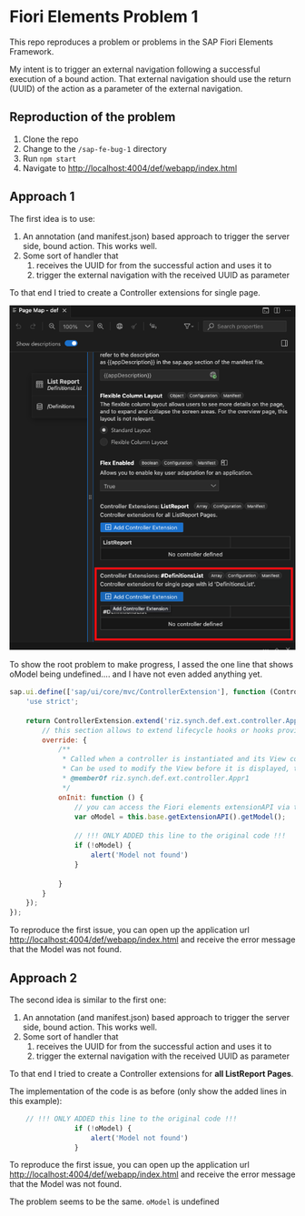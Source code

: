 # Fiori Elements Problem 1
This repo reproduces a problem or problems in the SAP Fiori Elements Framework. 

My intent is to trigger an external navigation following a successful execution of a bound action. That external navigation should use the return (UUID) of the action as a parameter of the external navigation. 


## Reproduction of the problem
1. Clone the repo
2. Change to the `/sap-fe-bug-1` directory
3. Run `npm start`
4. Navigate to [http://localhost:4004/def/webapp/index.html](http://localhost:4004/def/webapp/index.html)

## Approach 1
The first idea is to use:
1. An annotation (and manifest.json) based approach to trigger the server side, bound action. This works well. 
2. Some sort of handler that
    1. receives the UUID for from the successful action and uses it to 
    2. trigger the external navigation with the received UUID as parameter


To that end I tried to create a Controller extensions for single page. 

<img src="./docs/screenshots/controller_extension_singlepage.png">

To show the root problem to make progress, I assed the one line that shows oModel being undefined.... and I have not even added anything yet. 

```javascript
sap.ui.define(['sap/ui/core/mvc/ControllerExtension'], function (ControllerExtension) {
	'use strict';

	return ControllerExtension.extend('riz.synch.def.ext.controller.Appr1', {
		// this section allows to extend lifecycle hooks or hooks provided by Fiori elements
		override: {
			/**
             * Called when a controller is instantiated and its View controls (if available) are already created.
             * Can be used to modify the View before it is displayed, to bind event handlers and do other one-time initialization.
             * @memberOf riz.synch.def.ext.controller.Appr1
             */
			onInit: function () {
				// you can access the Fiori elements extensionAPI via this.base.getExtensionAPI
				var oModel = this.base.getExtensionAPI().getModel();

				// !!! ONLY ADDED this line to the original code !!!
				if (!oModel) {
					alert('Model not found')
				}

			}
		}
	});
});
```

To reproduce the first issue, you can open up the application url [http://localhost:4004/def/webapp/index.html](http://localhost:4004/def/webapp/index.html) and receive the error message that the Model was not found. 


## Approach 2
The second idea is similar to the first one:
1. An annotation (and manifest.json) based approach to trigger the server side, bound action. This works well. 
2. Some sort of handler that
    1. receives the UUID for from the successful action and uses it to 
    2. trigger the external navigation with the received UUID as parameter


To that end I tried to create a Controller extensions for **all ListReport Pages**. 

The implementation of the code is as before (only show the added lines in this example):

```javascript
	// !!! ONLY ADDED this line to the original code !!!
				if (!oModel) {
					alert('Model not found')
				}
```

To reproduce the first issue, you can open up the application url [http://localhost:4004/def/webapp/index.html](http://localhost:4004/def/webapp/index.html) and receive the error message that the Model was not found. 

The problem seems to be the same. `oModel` is undefined



